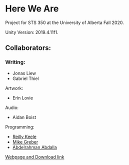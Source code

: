 # **Here We Are**

Project for STS 350 at the University of Alberta Fall 2020.

Unity Version: 2019.4.11f1.

## **Collaborators**:
### Writing:
- Jonas Liew
- Gabriel Thiel

Artwork:
- Erin Lovie

Audio:
- Aidan Boist

Programming:
- [Reilly Keele](https://github.com/reillykeele)
- [Mike Greber](https://github.com/mikegreber)
- [Abdelrahman Abdalla](https://github.com/Ayabdall)

[Webpage and Download link](https://bog-std.github.io/here-we-are/)
